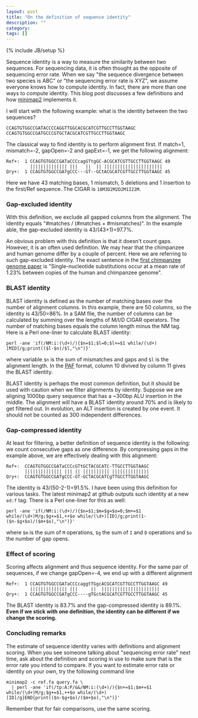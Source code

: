 ```yaml
---
layout: post
title: "On the definition of sequence identity"
description: ""
category: 
tags: []
---
```

{% include JB/setup %}

Sequence identity is a way to measure the similarity between two sequences. For sequencing
data, it is often thought as the opposite of sequencing error rate. When we say
"the sequence divergence between two species is ABC" or "the sequencing error
rate is XYZ", we assume everyone knows how to compute identity. In fact, there
are more than one ways to compute identity. This blog post discusses a few
definitions and how [minimap2][mm2] implements it.

I will start with the following example: what is the identity between the two
sequences?
```
CCAGTGTGGCCGATACCCCAGGTTGGCACGCATCGTTGCCTTGGTAAGC
CCAGTGTGGCCGATGCCCGTGCTACGCATCGTTGCCTTGGTAAGC
```
The classical way to find identity is to perform alignment first. If match=1,
mismatch=-2, gapOpen=-2 and gapExt=-1, we get the following alignment:
```
Ref+:  1 CCAGTGTGGCCGATaCCCcagGTtgGC-ACGCATCGTTGCCTTGGTAAGC 49
         |||||||||||||| |||   ||  || ||||||||||||||||||||||
Qry+:  1 CCAGTGTGGCCGATgCCC---GT--GCtACGCATCGTTGCCTTGGTAAGC 45
```
Here we have 43 matching bases, 1 mismatch, 5 deletions and 1 insertion to the
first/Ref sequence. The CIGAR is `18M3D2M2D2M1I22M`.

### Gap-excluded identity

With this definition, we exclude all gapped columns from the alignment. The
identity equals "#matches / (#matches + #mismatches)". In the example able, the
gap-excluded identity is 43/(43+1)=97.7%.

An obvious problem with this definition is that it doesn't count gaps. However,
it is an often used definition. We may hear that the chimpanzee and human
genome differ by a couple of percent. Here we are referring to such
gap-excluded identity. The exact sentence in the [first chimpanzee genome
paper][chimp-paper] is "Single-nucleotide substitutions occur at a mean rate of
1.23% between copies of the human and chimpanzee genome".

### BLAST identity

BLAST identity is defined as the number of matching bases over the number of
alignment columns. In this example, there are 50 columns, so the identity is
43/50=86%. In a SAM file, the number of columns can be calculated by summing
over the lengths of M/I/D CIGAR operators. The number of matching bases equals
the column length minus the NM tag. Here is a Perl one-liner to calculate
BLAST identity:
```
perl -ane 'if(/NM:i:(\d+)/){$n=$1;$l=0;$l+=$1 while/(\d+)[MID]/g;print(($l-$n)/$l,"\n")}'
```
where variable `$n` is the sum of mismatches and gaps and `$l` is the alignment
length. In the [PAF][paf] format, column 10 divived by column 11 gives the
BLAST identity.

BLAST identity is perhaps the most common definition, but it should be used
with caution when we filter alignments by identity. Suppose we are aligning
1000bp query sequence that has a ~300bp ALU insertion in the middle. The
alignment will have a BLAST identity around 70% and is likely to get filtered
out. In evolution, an ALT insertion is created by one event. It should not be
counted as 300 independent differences.

### Gap-compressed identity

At least for filtering, a better definition of sequence identity is the
following: we count consecutive gaps as one difference. By compressing gaps in
the example above, we are effectively dealing with this alignment:
```
Ref+:  CCAGTGTGGCCGATaCCCcGTtGCTACGCATC-TTGCCTTGGTAAGC
       |||||||||||||| ||| || |||||||||| ||||||||||||||
Qry+:  CCAGTGTGGCCGATgCCC-GT-GCTACGCATCgTTGCCTTGGTAAGC
```
The identity is 43/(50-2-1)=91.5%. I have been using this definition for
various tasks. The latest minimap2 at github outputs such identity at a new
`ed:f` tag. There is a Perl one-liner for this as well:
```
perl -ane 'if(/NM:i:(\d+)/){$n=$1;$m=$g=$o=0;$m+=$1 while/(\d+)M/g;$g+=$1,++$o while/(\d+)[ID]/g;print(1-($n-$g+$o)/($m+$o),"\n")}'
```
where `$m` is the sum of `M` operations, `$g` the sum of `I` and `D` operations
and `$o` the number of gap opens.

### Effect of scoring

Scoring affects alignment and thus sequence identity. For the same pair of
sequences, if we change gapOpen=-4, we end up with a different alignment
```
Ref+:  1 CCAGTGTGGCCGATaCCCcaggtTGgcACGCATCGTTGCCTTGGTAAGC 49
         |||||||||||||| |||     ||  ||||||||||||||||||||||
Qry+:  1 CCAGTGTGGCCGATgCCC----gTGctACGCATCGTTGCCTTGGTAAGC 45
```
The BLAST identity is 83.7% and the gap-compressed identity is 89.1%. **Even if
we stick with one definition, the identity can be different if we change the
scoring.**

### Concluding remarks

The estimate of sequence identity varies with definitions and alignment
scoring. When you see someone talking about "sequencing error rate" next time, 
ask about the definition and scoring in use to make sure that is the error rate
you intend to compare. If you want to estimate error rate or identity on your
own, try the following command line
```
minimap2 -c ref.fa query.fa \
  | perl -ane 'if(/tp:A:P/&&/NM:i:(\d+)/){$n+=$1;$m+=$1 while/(\d+)M/g;$g+=$1,++$o while/(\d+)[ID]/g}END{print(($n-$g+$o)/($m+$o),"\n")}'
```
Remember that for fair comparisons, use the same scoring.

[mm2]: https://github.com/lh3/minimap2
[chimp-paper]: https://www.nature.com/articles/nature04072
[paf]: https://github.com/lh3/miniasm/blob/master/PAF.md
